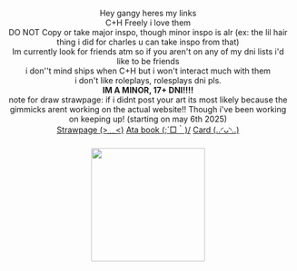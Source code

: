 <p align="center">Hey gangy heres my links<br>C+H Freely i love them<br>DO NOT Copy or take major inspo, though minor inspo is alr (ex: the lil hair thing i did for charles u can take inspo from that)<br>Im currently look for friends atm so if you aren't on any of my dni lists i'd like to be friends<br> i don''t mind ships when C+H but i won't interact much with them <br>
  i don't like roleplays, rolesplays dni pls.<br>
  <strong>IM A MINOR, 17+ DNI!!!!</strong> <br> note for draw strawpage: if i didnt post your art its most likely because the gimmicks arent working on the actual website!! Though i've been working on keeping up! (starting on may 6th 2025) <br>
<a href="https://aboutmorgio.straw.page/">Strawpage (>﹏<)</a>
    <a href="https://morgio.atabook.org/">Ata book (;´□｀)/</a>
  <a href="https://morgiosbasics.carrd.co/">Card (..◜ᴗ◝..)</a>
</p>

###

<div align="center">
  <img height="200" src="https://i.pinimg.com/736x/2e/14/43/2e14430b02b1f4c520eae67d3f83c370.jpg"  />
</div>

###
